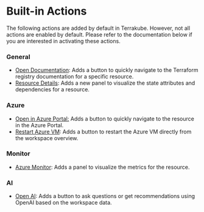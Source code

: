 # Built-in Actions

The following actions are added by default in Terrakube. However, not all actions are enabled by default. Please refer to the documentation below if you are interested in activating these actions.

### **General**

* [Open Documentation](terrakube.open-documentation.md): Adds a button to quickly navigate to the Terraform registry documentation for a specific resource.
* [Resource Details](terrakube.resource-details.md):  Adds a new panel to visualize the state attributes and dependencies for a resource.

### **Azure**

* [Open in Azure Portal:](terrakube.open-azure.md) Adds a button to quickly navigate to the resource in the Azure Portal.
* [Restart Azure VM](restart-azure-vm.md):  Adds a button to restart the Azure VM directly from the workspace overview.

### **Monitor**

* [Azure Monitor](terrakube.azure-monitor.md): Adds a panel to visualize the metrics for the resource.

### **AI**

* [Open AI](terrakube.open-ai.md):  Adds a button to ask questions or get recommendations using OpenAI based on the workspace data.
